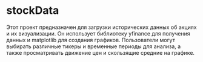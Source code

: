 # stockData

Этот проект предназначен для загрузки исторических данных об акциях и их визуализации.
Он использует библиотеку yfinance для получения данных и matplotlib для создания графиков.
Пользователи могут выбирать различные тикеры и временные периоды для анализа,
а также просматривать движение цен и скользящие средние на графике.
